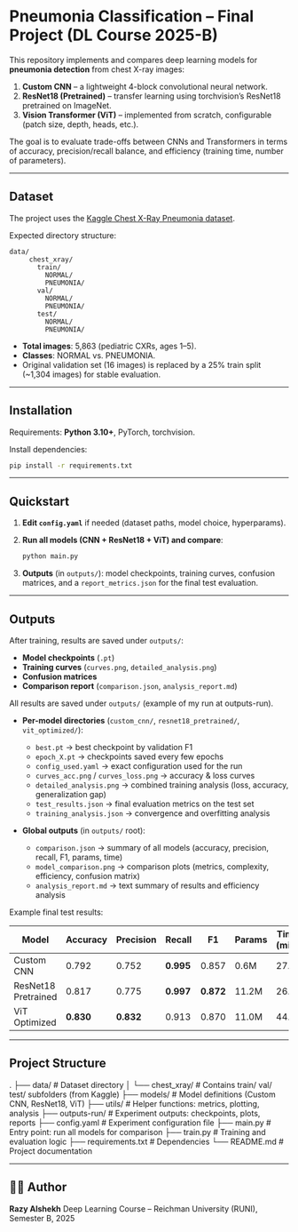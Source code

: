 # Pneumonia Classification – Final Project (DL Course 2025-B)

This repository implements and compares deep learning models for **pneumonia detection** from chest X-ray images:

1. **Custom CNN** – a lightweight 4-block convolutional neural network.
2. **ResNet18 (Pretrained)** – transfer learning using torchvision’s ResNet18 pretrained on ImageNet.
3. **Vision Transformer (ViT)** – implemented from scratch, configurable (patch size, depth, heads, etc.).

The goal is to evaluate trade-offs between CNNs and Transformers in terms of accuracy, precision/recall balance, and efficiency (training time, number of parameters).

---

## Dataset

The project uses the [Kaggle Chest X-Ray Pneumonia dataset](https://www.kaggle.com/datasets/paultimothymooney/chest-xray-pneumonia).

Expected directory structure:

```
data/
     chest_xray/
       train/
         NORMAL/
         PNEUMONIA/
       val/
         NORMAL/
         PNEUMONIA/
       test/
         NORMAL/
         PNEUMONIA/

```

- **Total images**: 5,863 (pediatric CXRs, ages 1–5).
- **Classes**: NORMAL vs. PNEUMONIA.
- Original validation set (16 images) is replaced by a 25% train split (~1,304 images) for stable evaluation.

---

## Installation

Requirements: **Python 3.10+**, PyTorch, torchvision.

Install dependencies:

```bash
pip install -r requirements.txt
```

---

## Quickstart

1. **Edit `config.yaml`** if needed (dataset paths, model choice, hyperparams).

2. **Run all models (CNN + ResNet18 + ViT) and compare**:

   ```bash
   python main.py
   ```

3. **Outputs** (in `outputs/`): model checkpoints, training curves, confusion matrices, and a `report_metrics.json` for the final test evaluation.

---

## Outputs

After training, results are saved under `outputs/`:

- **Model checkpoints** (`.pt`)
- **Training curves** (`curves.png`, `detailed_analysis.png`)
- **Confusion matrices**
- **Comparison report** (`comparison.json`, `analysis_report.md`)

All results are saved under `outputs/` (example of my run at outputs-run).

- **Per-model directories** (`custom_cnn/`, `resnet18_pretrained/`, `vit_optimized/`):

  - `best.pt` → best checkpoint by validation F1
  - `epoch_X.pt` → checkpoints saved every few epochs
  - `config_used.yaml` → exact configuration used for the run
  - `curves_acc.png` / `curves_loss.png` → accuracy & loss curves
  - `detailed_analysis.png` → combined training analysis (loss, accuracy, generalization gap)
  - `test_results.json` → final evaluation metrics on the test set
  - `training_analysis.json` → convergence and overfitting analysis

- **Global outputs** (in `outputs/` root):
  - `comparison.json` → summary of all models (accuracy, precision, recall, F1, params, time)
  - `model_comparison.png` → comparison plots (metrics, complexity, efficiency, confusion matrix)
  - `analysis_report.md` → text summary of results and efficiency analysis

Example final test results:

| Model               | Accuracy  | Precision | Recall    | F1        | Params | Time (min) |
| ------------------- | --------- | --------- | --------- | --------- | ------ | ---------- |
| Custom CNN          | 0.792     | 0.752     | **0.995** | 0.857     | 0.6M   | 27.2       |
| ResNet18 Pretrained | 0.817     | 0.775     | **0.997** | **0.872** | 11.2M  | 26.0       |
| ViT Optimized       | **0.830** | **0.832** | 0.913     | 0.870     | 11.0M  | 44.0       |

---

## Project Structure

.
├── data/ # Dataset directory
│ └── chest_xray/ # Contains train/ val/ test/ subfolders (from Kaggle)
├── models/ # Model definitions (Custom CNN, ResNet18, ViT)
├── utils/ # Helper functions: metrics, plotting, analysis
├── outputs-run/ # Experiment outputs: checkpoints, plots, reports
├── config.yaml # Experiment configuration file
├── main.py # Entry point: run all models for comparison
├── train.py # Training and evaluation logic
├── requirements.txt # Dependencies
└── README.md # Project documentation

---

## 👨‍💻 Author

**Razy Alshekh**
Deep Learning Course – Reichman University (RUNI), Semester B, 2025
